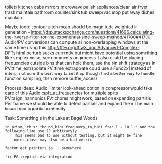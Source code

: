 toilets
kitchen cabs
mirrors
microwave
palish appliances/clean air fryer
trash maintain
bathroom counter/sink
tub
sweep/vac
mop
put away dishes maintain

Maybe todo:
	contour pitch mean should be magnitude weighted
	ir generation - https://dsp.stackexchange.com/questions/41696/calculating-the-inverse-filter-for-the-exponential-sine-sweep-method/41700#41700
	Audio/PV conversions can compute all non-overlapping windows at the same time using this http://fftw.org/fftw3_doc/Advanced-Complex-DFTs.html
	perturb sucks currently but might have potential using something like simplex noise, see comments on process
		it also could be placing frequencies outside bins that can hold them, use the bin shift strategy as in PV::time_extrapolate
	PV::time_extrapolate could use a Func2x1 instead of interp, not sure the best way to set it up though
	find a better way to handle function sampling, then remove buffer_access

Process ideas:
	Audio::limiter
		look-ahead option in compressor would take care of this
	Audio::split_at_frequencies for multiple splits
	PV::align_harmonics
	PV::chorus might work, based on expanding partials
		Per frame we should be able to detect partials and expand them
		The main issue I see is partial continuity 

Task:
	Something's in the Lake at Bagel Woods

	in prism, this: "bound_bin( frequency_to_bin( freq ) - 10 );" and the following line use 10 arbitraryly
		This seems bad to use without testing, but it might be fine
		notes_close may also be a bad metric

	factor get_pointers to... somewhere

	fix PV::repitch via integration


	

